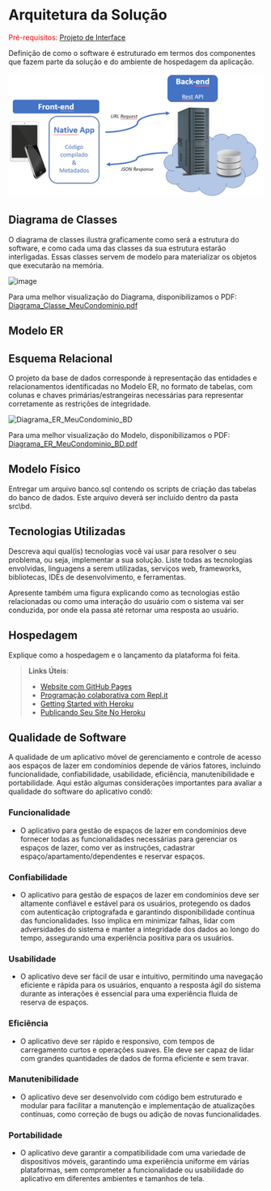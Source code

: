 # Arquitetura da Solução

<span style="color:red">Pré-requisitos: <a href="3-Projeto de Interface.md"> Projeto de Interface</a></span>

Definição de como o software é estruturado em termos dos componentes que fazem parte da solução e do ambiente de hospedagem da aplicação.

![Arquitetura da Solução](img/02-mob-arch.png)

## Diagrama de Classes

O diagrama de classes ilustra graficamente como será a estrutura do software, e como cada uma das classes da sua estrutura estarão interligadas. Essas classes servem de modelo para materializar os objetos que executarão na memória.

![image](https://github.com/ICEI-PUC-Minas-PMV-ADS/pmv-ads-2024-1-e3-proj-mov-t1-Condo/assets/130249437/3311cd2f-8fc4-4720-bac7-e1bdd55ae2f2)


Para uma melhor visualização do Diagrama, disponibilizamos o PDF: [Diagrama_Classe_MeuCondominio.pdf](https://github.com/ICEI-PUC-Minas-PMV-ADS/pmv-ads-2024-1-e3-proj-mov-t1-Condo/files/14829451/Diagrama_Classe_MeuCondominio.pdf)


## Modelo ER



## Esquema Relacional

O projeto da base de dados corresponde à representação das entidades e relacionamentos identificadas no Modelo ER, no formato de tabelas, com colunas e chaves primárias/estrangeiras necessárias para representar corretamente as restrições de integridade.


![Diagrama_ER_MeuCondominio_BD](https://github.com/ICEI-PUC-Minas-PMV-ADS/pmv-ads-2024-1-e3-proj-mov-t1-Condo/assets/130249437/3b5ebb6f-564c-495c-8663-504aafcfec5c)


Para uma melhor visualização do Modelo, disponibilizamos o PDF: [Diagrama_ER_MeuCondominio_BD.pdf](https://github.com/ICEI-PUC-Minas-PMV-ADS/pmv-ads-2024-1-e3-proj-mov-t1-Condo/files/14826002/Diagrama_ER_MeuCondominio_BD.pdf)



## Modelo Físico

Entregar um arquivo banco.sql contendo os scripts de criação das tabelas do banco de dados. Este arquivo deverá ser incluído dentro da pasta src\bd.

## Tecnologias Utilizadas

Descreva aqui qual(is) tecnologias você vai usar para resolver o seu problema, ou seja, implementar a sua solução. Liste todas as tecnologias envolvidas, linguagens a serem utilizadas, serviços web, frameworks, bibliotecas, IDEs de desenvolvimento, e ferramentas.

Apresente também uma figura explicando como as tecnologias estão relacionadas ou como uma interação do usuário com o sistema vai ser conduzida, por onde ela passa até retornar uma resposta ao usuário.

## Hospedagem

Explique como a hospedagem e o lançamento da plataforma foi feita.

> **Links Úteis**:
>
> - [Website com GitHub Pages](https://pages.github.com/)
> - [Programação colaborativa com Repl.it](https://repl.it/)
> - [Getting Started with Heroku](https://devcenter.heroku.com/start)
> - [Publicando Seu Site No Heroku](http://pythonclub.com.br/publicando-seu-hello-world-no-heroku.html)

## Qualidade de Software
A qualidade de um aplicativo móvel de gerenciamento e controle de acesso aos espaços de lazer em condomínios depende de vários fatores, incluindo funcionalidade, confiabilidade, usabilidade, eficiência, manutenibilidade e portabilidade. Aqui estão algumas considerações importantes para avaliar a qualidade do software do aplicativo condô:

### Funcionalidade
- O aplicativo para gestão de espaços de lazer em condomínios deve fornecer todas as funcionalidades necessárias para gerenciar os espaços de lazer, como ver as instruções, cadastrar espaço/apartamento/dependentes e reservar espaços.

### Confiabilidade
- O aplicativo para gestão de espaços de lazer em condomínios deve ser altamente confiável e estável para os usuários, protegendo os dados com autenticação criptografada e garantindo disponibilidade contínua das funcionalidades. 
  Isso implica em minimizar falhas, lidar com adversidades do sistema e manter a integridade dos dados ao longo do tempo, assegurando uma experiência positiva para os usuários.

### Usabilidade
- O aplicativo deve ser fácil de usar e intuitivo, permitindo uma navegação eficiente e rápida para os usuários, enquanto a resposta ágil do sistema durante as interações é essencial para uma experiência fluida de reserva de espaços.

### Eficiência
- O aplicativo deve ser rápido e responsivo, com tempos de carregamento curtos e operações suaves. Ele deve ser capaz de lidar com grandes quantidades de dados de forma eficiente e sem travar.

### Manutenibilidade
- O aplicativo deve ser desenvolvido com código bem estruturado e modular para facilitar a manutenção e implementação de atualizações contínuas, como correção de bugs ou adição de novas funcionalidades.

### Portabilidade
- O aplicativo deve garantir a compatibilidade com uma variedade de dispositivos móveis, garantindo uma experiência uniforme em várias plataformas, sem comprometer a funcionalidade ou usabilidade do aplicativo em diferentes ambientes e tamanhos de tela.
